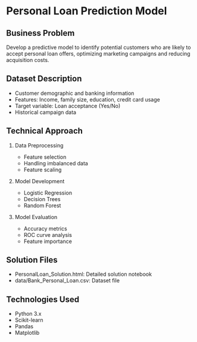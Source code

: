 # Personal Loan Prediction Model

## Business Problem
Develop a predictive model to identify potential customers who are likely to accept personal loan offers, optimizing marketing campaigns and reducing acquisition costs.

## Dataset Description
- Customer demographic and banking information
- Features: Income, family size, education, credit card usage
- Target variable: Loan acceptance (Yes/No)
- Historical campaign data

## Technical Approach
1. Data Preprocessing
   - Feature selection
   - Handling imbalanced data
   - Feature scaling

2. Model Development
   - Logistic Regression
   - Decision Trees
   - Random Forest

3. Model Evaluation
   - Accuracy metrics
   - ROC curve analysis
   - Feature importance

## Solution Files
- PersonalLoan_Solution.html: Detailed solution notebook
- data/Bank_Personal_Loan.csv: Dataset file

## Technologies Used
- Python 3.x
- Scikit-learn
- Pandas
- Matplotlib
